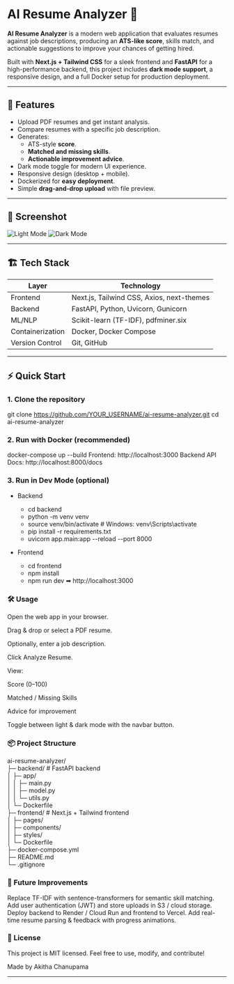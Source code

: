 # AI Resume Analyzer 🚀

**AI Resume Analyzer** is a modern web application that evaluates resumes against job descriptions, producing an **ATS-like score**, skills match, and actionable suggestions to improve your chances of getting hired.  

Built with **Next.js + Tailwind CSS** for a sleek frontend and **FastAPI** for a high-performance backend, this project includes **dark mode support**, a responsive design, and a full Docker setup for production deployment.  

---

## 🌟 Features

- Upload PDF resumes and get instant analysis.
- Compare resumes with a specific job description.
- Generates:
  - ATS-style **score**.
  - **Matched and missing skills**.
  - **Actionable improvement advice**.
- Dark mode toggle for modern UI experience.
- Responsive design (desktop + mobile).
- Dockerized for **easy deployment**.
- Simple **drag-and-drop upload** with file preview.

---

## 🎨 Screenshot

![Light Mode](https://via.placeholder.com/800x400?text=Light+Mode+UI)
![Dark Mode](https://via.placeholder.com/800x400?text=Dark+Mode+UI)

---

## 🏗 Tech Stack

| Layer        | Technology |
| ------------ | ---------- |
| Frontend     | Next.js, Tailwind CSS, Axios, next-themes |
| Backend      | FastAPI, Python, Uvicorn, Gunicorn |
| ML/NLP       | Scikit-learn (TF-IDF), pdfminer.six |
| Containerization | Docker, Docker Compose |
| Version Control | Git, GitHub |

---

## ⚡ Quick Start

### 1. Clone the repository
git clone https://github.com/YOUR_USERNAME/ai-resume-analyzer.git
cd ai-resume-analyzer

### 2. Run with Docker (recommended)

docker-compose up --build
Frontend: http://localhost:3000
Backend API Docs: http://localhost:8000/docs

### 3. Run in Dev Mode (optional)
- Backend
  - cd backend
  - python -m venv venv
  - source venv/bin/activate   # Windows: venv\Scripts\activate
  - pip install -r requirements.txt
  - uvicorn app.main:app --reload --port 8000

- Frontend
  - cd frontend
  - npm install
  - npm run dev
  ➡ http://localhost:3000

### 🛠 Usage
Open the web app in your browser.

Drag & drop or select a PDF resume.

Optionally, enter a job description.

Click Analyze Resume.

View:

Score (0–100)

Matched / Missing Skills

Advice for improvement

Toggle between light & dark mode with the navbar button.

### 📦 Project Structure
 

ai-resume-analyzer/<br>
├─ backend/              # FastAPI backend<br>
│  ├─ app/<br>
│  │  ├─ main.py<br>
│  │  ├─ model.py<br>
│  │  └─ utils.py<br>
│  └─ Dockerfile<br>
├─ frontend/             # Next.js + Tailwind frontend<br>
│  ├─ pages/<br>
│  ├─ components/<br>
│  ├─ styles/<br>
│  └─ Dockerfile<br>
├─ docker-compose.yml<br>
├─ README.md<br>
└─ .gitignore<br>

### 🚀 Future Improvements
Replace TF-IDF with sentence-transformers for semantic skill matching.
Add user authentication (JWT) and store uploads in S3 / cloud storage.
Deploy backend to Render / Cloud Run and frontend to Vercel.
Add real-time resume parsing & feedback with progress animations.


### 📜 License
This project is MIT licensed. Feel free to use, modify, and contribute!

Made by Akitha Chanupama



---


